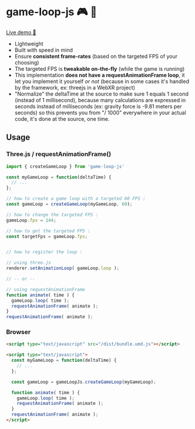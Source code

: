 # game-loop-js :video_game: :repeat:

[Live demo :eyes:](https://wmcmurray.github.io/game-loop-js/)

- Lightweight
- Built with speed in mind
- Ensure **consistent frame-rates** (based on the targeted FPS of your choosing)
- The targeted FPS is **tweakable on-the-fly** (while the game is running)
- This implementation **does not have a requestAnimationFrame loop**, it let you implement it yourself *or not* (because in some cases it's handled by the framework, ex: threejs in a WebXR project)
- "Normalize" the deltaTime at the source to make sure 1 equals 1 second (instead of 1 millisecond), because many calculations are expressed in seconds instead of milliseconds (ex: gravity force is -9.81 meters per seconds) so this prevents you from "/ 1000" everywhere in your actual code, it's done at the source, one time.


## Usage

### Three.js / requestAnimationFrame()

```javascript
import { createGameLoop } from 'game-loop-js'

const myGameLoop = function(deltaTime) {
  // ...
};

// how to create a game loop with a targeted 60 FPS :
const gameLoop = createGameLoop(myGameLoop, 60);

// how to change the targeted FPS :
gameLoop.fps = 144;

// how to get the targeted FPS :
const targetFps = gameLoop.fps;


// how to register the loop :

// using three.js
renderer.setAnimationLoop( gameLoop.loop );

// -- or --

// using requestAnimationFrame
function animate( time ) {
  gameLoop.loop( time );
  requestAnimationFrame( animate );
}
requestAnimationFrame( animate );
```


### Browser

```html
<script type="text/javascript" src="/dist/bundle.umd.js"></script>

<script type="text/javascript">
  const myGameLoop = function(deltaTime) {
    // ...
  };

  const gameLoop = gameLoopJs.createGameLoop(myGameLoop);

  function animate( time ) {
    gameLoop.loop( time );
    requestAnimationFrame( animate );
  }
  requestAnimationFrame( animate );
</script>
```
